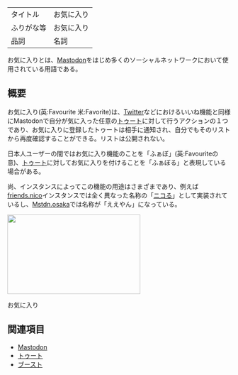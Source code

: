 <div>

|            |            |
|------------|------------|
| タイトル   | お気に入り |
| ふりがな等 | お気に入り |
| 品詞       | 名詞       |

  
お気に入りとは、[Mastodon](/Mastodon "Mastodon")をはじめ多くのソーシャルネットワークにおいて使用されている用語である。

## 概要

お気に入り(英:Favourite 米:Favorite)は、[Twitter](/Twitter "Twitter")などにおけるいいね機能と同様にMastodonで自分が気に入った任意の[トゥート](/%E3%83%88%E3%82%A5%E3%83%BC%E3%83%88 "トゥート")に対して行うアクションの１つであり、お気に入りに登録したトゥートは相手に通知され、自分でもそのリストから再度確認することができる。リストは公開されない。

日本人ユーザーの間ではお気に入り機能のことを「ふぁぼ」(英:Favouriteの意)、[トゥート](/%E3%83%88%E3%82%A5%E3%83%BC%E3%83%88 "トゥート")に対してお気に入りを付けることを「ふぁぼる」と表現している場合がある。

尚、インスタンスによってこの機能の用途はさまざまであり、例えば[friends.nico](/Friends.nico "Friends.nico")インスタンスでは全く異なった名称の「[ニコる](/Friends.nico#.E3.83.8B.E3.82.B3.E3.82.8B "Friends.nico")」として実装されているし、[Mstdn.osaka](/Mstdn.osaka "Mstdn.osaka")では名称が「ええやん」になっている。

  

<div>

<div>

[<img src="/images/thumb/8/84/%E3%81%8A%E6%B0%97%E3%81%AB%E5%85%A5%E3%82%8A.png/300px-%E3%81%8A%E6%B0%97%E3%81%AB%E5%85%A5%E3%82%8A.png" srcset="/images/thumb/8/84/%E3%81%8A%E6%B0%97%E3%81%AB%E5%85%A5%E3%82%8A.png/450px-%E3%81%8A%E6%B0%97%E3%81%AB%E5%85%A5%E3%82%8A.png 1.5x, /images/thumb/8/84/%E3%81%8A%E6%B0%97%E3%81%AB%E5%85%A5%E3%82%8A.png/600px-%E3%81%8A%E6%B0%97%E3%81%AB%E5%85%A5%E3%82%8A.png 2x" width="300" height="179" />](/%E3%83%95%E3%82%A1%E3%82%A4%E3%83%AB:%E3%81%8A%E6%B0%97%E3%81%AB%E5%85%A5%E3%82%8A.png)

<div>

<div>

[](/%E3%83%95%E3%82%A1%E3%82%A4%E3%83%AB:%E3%81%8A%E6%B0%97%E3%81%AB%E5%85%A5%E3%82%8A.png "拡大")

</div>

お気に入り

</div>

</div>

</div>

## 関連項目

-   [Mastodon](/Mastodon "Mastodon")
-   [トゥート](/%E3%83%88%E3%82%A5%E3%83%BC%E3%83%88 "トゥート")
-   [ブースト](/%E3%83%96%E3%83%BC%E3%82%B9%E3%83%88 "ブースト")

</div>
